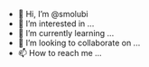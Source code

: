 - 👋 Hi, I’m @smolubi
- 👀 I’m interested in ...
- 🌱 I’m currently learning ...
- 💞️ I’m looking to collaborate on ...
- 📫 How to reach me ...

<!---
smolubi/smolubi is a ✨ special ✨ repository because its `README.md` (this file) appears on your GitHub profile.
You can click the Preview link to take a look at your changes.
--->
